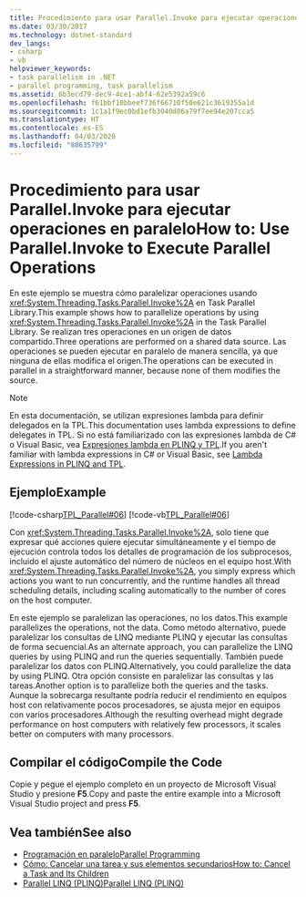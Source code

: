 ```yaml
---
title: Procedimiento para usar Parallel.Invoke para ejecutar operaciones en paralelo
ms.date: 03/30/2017
ms.technology: dotnet-standard
dev_langs:
- csharp
- vb
helpviewer_keywords:
- task parallelism in .NET
- parallel programming, task parallelism
ms.assetid: 6b3ecd79-dec9-4ce1-abf4-62e5392a59c6
ms.openlocfilehash: f61bbf10bbeef736f66710f50e621c3619355a1d
ms.sourcegitcommit: 1c1a1f9ec0bd1efb3040d86a79f7ee94e207cca5
ms.translationtype: HT
ms.contentlocale: es-ES
ms.lasthandoff: 04/03/2020
ms.locfileid: "80635799"
---
```

# <a name="how-to-use-parallelinvoke-to-execute-parallel-operations"></a><span data-ttu-id="826ba-102">Procedimiento para usar Parallel.Invoke para ejecutar operaciones en paralelo</span><span class="sxs-lookup"><span data-stu-id="826ba-102">How to: Use Parallel.Invoke to Execute Parallel Operations</span></span>

<span data-ttu-id="826ba-103">En este ejemplo se muestra cómo paralelizar operaciones usando <xref:System.Threading.Tasks.Parallel.Invoke%2A> en Task Parallel Library.</span><span class="sxs-lookup"><span data-stu-id="826ba-103">This example shows how to parallelize operations by using <xref:System.Threading.Tasks.Parallel.Invoke%2A> in the Task Parallel Library.</span></span> <span data-ttu-id="826ba-104">Se realizan tres operaciones en un origen de datos compartido.</span><span class="sxs-lookup"><span data-stu-id="826ba-104">Three operations are performed on a shared data source.</span></span> <span data-ttu-id="826ba-105">Las operaciones se pueden ejecutar en paralelo de manera sencilla, ya que ninguna de ellas modifica el origen.</span><span class="sxs-lookup"><span data-stu-id="826ba-105">The operations can be executed in parallel in a straightforward manner, because none of them modifies the source.</span></span>

> [!NOTE]
> <span data-ttu-id="826ba-106">En esta documentación, se utilizan expresiones lambda para definir delegados en la TPL.</span><span class="sxs-lookup"><span data-stu-id="826ba-106">This documentation uses lambda expressions to define delegates in TPL.</span></span> <span data-ttu-id="826ba-107">Si no está familiarizado con las expresiones lambda de C# o Visual Basic, vea [Expresiones lambda en PLINQ y TPL](../../../docs/standard/parallel-programming/lambda-expressions-in-plinq-and-tpl.md).</span><span class="sxs-lookup"><span data-stu-id="826ba-107">If you aren't familiar with lambda expressions in C# or Visual Basic, see [Lambda Expressions in PLINQ and TPL](../../../docs/standard/parallel-programming/lambda-expressions-in-plinq-and-tpl.md).</span></span>

## <a name="example"></a><span data-ttu-id="826ba-108">Ejemplo</span><span class="sxs-lookup"><span data-stu-id="826ba-108">Example</span></span>

[!code-csharp[TPL_Parallel#06](../../../samples/snippets/csharp/VS_Snippets_Misc/tpl_parallel/cs/parallelinvoke.cs#06)]
[!code-vb[TPL_Parallel#06](../../../samples/snippets/visualbasic/VS_Snippets_Misc/tpl_parallel/vb/parallelinvoke.vb#06)]

<span data-ttu-id="826ba-109">Con <xref:System.Threading.Tasks.Parallel.Invoke%2A>, solo tiene que expresar qué acciones quiere ejecutar simultáneamente y el tiempo de ejecución controla todos los detalles de programación de los subprocesos, incluido el ajuste automático del número de núcleos en el equipo host.</span><span class="sxs-lookup"><span data-stu-id="826ba-109">With <xref:System.Threading.Tasks.Parallel.Invoke%2A>, you simply express which actions you want to run concurrently, and the runtime handles all thread scheduling details, including scaling automatically to the number of cores on the host computer.</span></span>

<span data-ttu-id="826ba-110">En este ejemplo se paralelizan las operaciones, no los datos.</span><span class="sxs-lookup"><span data-stu-id="826ba-110">This example parallelizes the operations, not the data.</span></span> <span data-ttu-id="826ba-111">Como método alternativo, puede paralelizar los consultas de LINQ mediante PLINQ y ejecutar las consultas de forma secuencial.</span><span class="sxs-lookup"><span data-stu-id="826ba-111">As an alternate approach, you can parallelize the LINQ queries by using PLINQ and run the queries sequentially.</span></span> <span data-ttu-id="826ba-112">También puede paralelizar los datos con PLINQ.</span><span class="sxs-lookup"><span data-stu-id="826ba-112">Alternatively, you could parallelize the data by using PLINQ.</span></span> <span data-ttu-id="826ba-113">Otra opción consiste en paralelizar las consultas y las tareas.</span><span class="sxs-lookup"><span data-stu-id="826ba-113">Another option is to parallelize both the queries and the tasks.</span></span> <span data-ttu-id="826ba-114">Aunque la sobrecarga resultante podría reducir el rendimiento en equipos host con relativamente pocos procesadores, se ajusta mejor en equipos con varios procesadores.</span><span class="sxs-lookup"><span data-stu-id="826ba-114">Although the resulting overhead might degrade performance on host computers with relatively few processors, it scales better on computers with many processors.</span></span>

## <a name="compile-the-code"></a><span data-ttu-id="826ba-115">Compilar el código</span><span class="sxs-lookup"><span data-stu-id="826ba-115">Compile the Code</span></span>

<span data-ttu-id="826ba-116">Copie y pegue el ejemplo completo en un proyecto de Microsoft Visual Studio y presione **F5**.</span><span class="sxs-lookup"><span data-stu-id="826ba-116">Copy and paste the entire example into a Microsoft Visual Studio project and press **F5**.</span></span>

## <a name="see-also"></a><span data-ttu-id="826ba-117">Vea también</span><span class="sxs-lookup"><span data-stu-id="826ba-117">See also</span></span>

- [<span data-ttu-id="826ba-118">Programación en paralelo</span><span class="sxs-lookup"><span data-stu-id="826ba-118">Parallel Programming</span></span>](../../../docs/standard/parallel-programming/index.md)
- [<span data-ttu-id="826ba-119">Cómo: Cancelar una tarea y sus elementos secundarios</span><span class="sxs-lookup"><span data-stu-id="826ba-119">How to: Cancel a Task and Its Children</span></span>](../../../docs/standard/parallel-programming/how-to-cancel-a-task-and-its-children.md)
- [<span data-ttu-id="826ba-120">Parallel LINQ (PLINQ)</span><span class="sxs-lookup"><span data-stu-id="826ba-120">Parallel LINQ (PLINQ)</span></span>](../../../docs/standard/parallel-programming/introduction-to-plinq.md)
